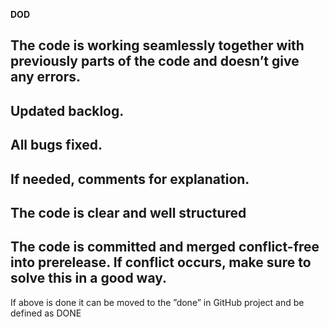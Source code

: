 **DOD**

## The code is working seamlessly together with previously parts of the code and doesn’t give any errors.

## Updated backlog.

## All bugs fixed.

## If needed, comments for explanation.

## The code is clear and well structured

## The code is committed and merged conflict-free into prerelease. If conflict occurs, make sure to solve this in a good way.

If above is done it can be moved to the ”done” in GitHub project and be defined as DONE
